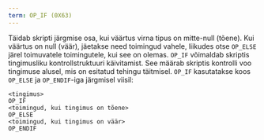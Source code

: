 ```yaml
---
term: OP_IF (0X63)
---
```


Täidab skripti järgmise osa, kui väärtus virna tipus on mitte-null (tõene). Kui väärtus on null (väär), jäetakse need toimingud vahele, liikudes otse `OP_ELSE` järel toimuvatele toimingutele, kui see on olemas. `OP_IF` võimaldab skriptis tingimusliku kontrollstruktuuri käivitamist. See määrab skriptis kontrolli voo tingimuse alusel, mis on esitatud tehingu täitmisel. `OP_IF` kasutatakse koos `OP_ELSE` ja `OP_ENDIF`-iga järgmisel viisil:

```text
<tingimus>
OP_IF
<toimingud, kui tingimus on tõene>
OP_ELSE
<toimingud, kui tingimus on väär>
OP_ENDIF
```